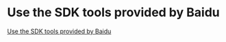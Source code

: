 # Use the SDK tools provided by Baidu
[Use the SDK tools provided by Baidu](https://aiwithcloud.com/2022/09/16/use_the_sdk_tools_provided_by_baidu/)
